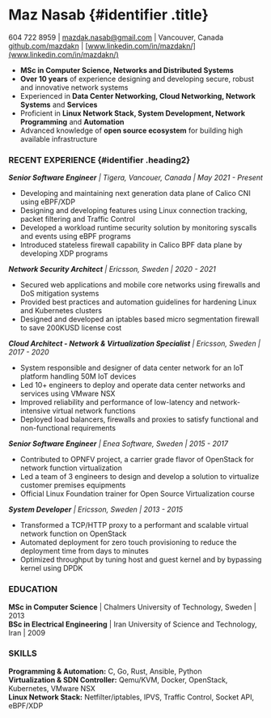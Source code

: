 # Maz Nasab {#identifier .title}
604 722 8959 | [mazdak.nasab@gmail.com](mailto:mazdak.nasab@gmail.com) | Vancouver, Canada<br/>
[github.com/mazdakn](github.com/mazdakn) | [www.linkedin.com/in/mazdakn/](www.linkedin.com/in/mazdakn/)

- **MSc in Computer Science, Networks and Distributed Systems**
- **Over 10 years** of experience designing and developing secure, robust and innovative network systems
- Experienced in **Data Center Networking, Cloud Networking, Network Systems** and **Services**
- Proficient in **Linux Network Stack, System Development, Network Programming** and **Automation**
- Advanced knowledge of **open source ecosystem** for building high available infrastructure

### RECENT EXPERIENCE {#identifier .heading2}

_**Senior Software Engineer** | Tigera, Vancouer, Canada | May 2021 - Present_

- Developing and maintaining next generation data plane of Calico CNI using eBPF/XDP
- Designing and developing features using Linux connection tracking, packet filtering and Traffic Control
- Developed a workload runtime security solution by monitoring syscalls and events using eBPF programs
- Introduced stateless firewall capability in Calico BPF data plane by developing XDP programs

_**Network Security Architect** | Ericsson, Sweden | 2020 - 2021_

- Secured web applications and mobile core networks using firewalls and DoS mitigation systems
- Provided best practices and automation guidelines for hardening Linux and Kubernetes clusters
- Designed and developed an iptables based micro segmentation firewall to save 200KUSD license cost

_**Cloud Architect - Network & Virtualization Specialist** | Ericsson, Sweden | 2017 - 2020_

- System responsible and designer of data center network for an IoT platform handling 50M IoT devices
- Led 10+ engineers to deploy and operate data center networks and services using VMware NSX
- Improved reliability and performance of low-latency and network-intensive virtual network functions
- Deployed load balancers, firewalls and proxies to satisfy functional and non-functional requirements

_**Senior Software Engineer** | Enea Software, Sweden | 2015 - 2017_

- Contributed to OPNFV project, a carrier grade flavor of OpenStack for network function virtualization
- Led a team of 3 engineers to design and develop a solution to virtualize customer premises equipments
- Official Linux Foundation trainer for Open Source Virtualization course

_**System Developer** | Ericsson, Sweden | 2013 - 2015_

- Transformed a TCP/HTTP proxy to a performant and scalable virtual network function on OpenStack
- Automated deployment for zero touch provisioning to reduce the deployment time from days to minutes
- Optimized throughput by tuning host and guest kernel and by bypassing kernel using DPDK

### EDUCATION

**MSc in Computer Science** | Chalmers University of Technology, Sweden | 2013<br/>
**BSc in Electrical Engineering** | Iran University of Science and Technology, Iran | 2009<br/>

### SKILLS

**Programming & Automation:** C, Go, Rust, Ansible, Python<br/>
**Virtualization & SDN Controller:** Qemu/KVM, Docker, OpenStack, Kubernetes, VMware NSX<br/>
**Linux Network Stack:** Netfilter/iptables, IPVS, Traffic Control, Socket API, eBPF/XDP<br/>
